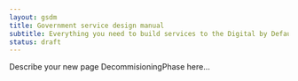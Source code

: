 ```yaml
---
layout: gsdm
title: Government service design manual
subtitle: Everything you need to build services to the Digital by Default standard
status: draft
---
```


Describe your new page DecommisioningPhase here...